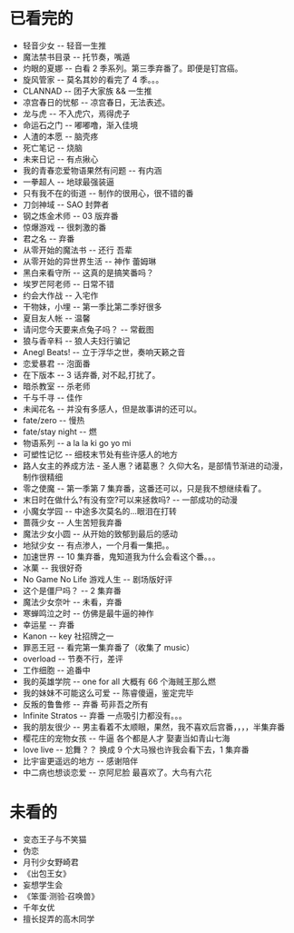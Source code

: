# 已看完的

- 轻音少女 -- 轻音一生推
- 魔法禁书目录 -- 托节奏，嘴遁
- 灼眼的夏娜 -- 白看 2 季系列。第三季弃番了。即便是钉宫癌。
- 旋风管家 -- 莫名其妙的看完了 4 季。。。
- CLANNAD -- 团子大家族 && 一生推
- 凉宫春日的忧郁 -- 凉宫春日，无法表述。
- 龙与虎 -- 不入虎穴，焉得虎子
- 命运石之门 -- 嘟嘟噜，渐入佳境
- 人渣的本愿 -- 脑壳疼
- 死亡笔记 -- 烧脑
- 未来日记 -- 有点揪心
- 我的青春恋爱物语果然有问题 -- 有内涵
- 一拳超人 -- 地球最强装逼
- 只有我不在的街道 -- 制作的很用心，很不错的番
- 刀剑神域 -- SAO 封弊者
- 钢之炼金术师 -- 03 版弃番
- 惊爆游戏 -- 很刺激的番
- 君之名 -- 弃番
- 从零开始的魔法书 -- 还行 吾辈
- 从零开始的异世界生活 -- 神作 蕾姆琳
- 黑白来看守所 -- 这真的是搞笑番吗？
- 埃罗芒阿老师 -- 日常不错
- 约会大作战 -- 入宅作
- 干物妹，小埋 -- 第一季比第二季好很多
- 夏目友人帐 -- 温馨
- 请问您今天要来点兔子吗？ -- 常截图
- 狼与香辛料 -- 狼人夫妇行骗记
- Anegl Beats! -- 立于浮华之世，奏响天籁之音
- 恋爱暴君 -- 泡面番
- 在下版本 -- 3 话弃番, 对不起,打扰了。
- 暗杀教室 -- 杀老师
- 千与千寻 -- 佳作
- 未闻花名 -- 并没有多感人，但是故事讲的还可以。
- fate/zero -- 慢热
- fate/stay night -- 燃
- 物语系列 -- a la la ki go yo mi
- 可塑性记忆 -- 细枝末节处有些许感人的地方
- 路人女主的养成方法 - 圣人惠？诸葛惠？ 久仰大名，是部情节渐进的动漫，制作很精细
- 零之使魔 -- 第一季第 7 集弃番，这番还可以，只是我不想继续看了。
- 末日时在做什么?有没有空?可以来拯救吗? -- 一部成功的动漫
- 小魔女学园 -- 中途多次莫名的...眼泪在打转
- 蔷薇少女 -- 人生苦短我弃番
- 魔法少女小圆 -- 从开始的致郁到最后的感动
- 地狱少女 -- 有点渗人，一个月看一集把。。
- 加速世界 -- 10 集弃番，鬼知道我为什么会看这个番。。。
- 冰菓 -- 我很好奇
- No Game No Life 游戏人生 -- 剧场版好评
- 这个是僵尸吗？ -- 2 集弃番
- 魔法少女奈叶 -- 未看，弃番
- 寒蝉鸣泣之时 -- 仿佛是最牛逼的神作
- 幸运星 -- 弃番
- Kanon -- key 社招牌之一
- 罪恶王冠 -- 看完第一集弃番了（收集了 music）
- overload -- 节奏不行，差评
- 工作细胞 -- 追番中
- 我的英雄学院 -- one for all 大概有 66 个海贼王那么燃
- 我的妹妹不可能这么可爱 -- 陈睿傻逼，鉴定完毕
- 反叛的鲁鲁修 -- 弃番 苟非吾之所有
- Infinite Stratos -- 弃番 一点吸引力都没有。。。
- 我的朋友很少 -- 男主看着不太顺眼，果然，我不喜欢后宫番，，，，半集弃番
- 樱花庄的宠物女孩 -- 牛逼 各个都是人才 娶妻当如青山七海
- love live -- 尬舞？？ 换成 9 个大马猴也许我会看下去，1 集弃番
- 比宇宙更遥远的地方 -- 感谢陪伴
- 中二病也想谈恋爱 -- 京阿尼脸 最喜欢了。大鸟有六花

# 未看的

- 变态王子与不笑猫
- 伪恋
- 月刊少女野崎君
- 《出包王女》
- 妄想学生会
- 《笨蛋·测验·召唤兽》
- 千年女优
- 擅长捉弄的高木同学
